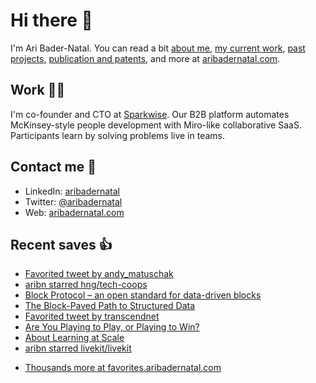# Hi there  👋

I'm Ari Bader-Natal. You can read a bit [about me](https://aribadernatal.com), [my current work](https://aribadernatal.com/projects/Sparkwise/), [past projects](https://aribadernatal.com/projects/), [publication and patents](https://aribadernatal.com/publications), and more at [aribadernatal.com](https://aribadernatal.com).

## Work  👨‍💻

I'm co-founder and CTO at [Sparkwise](https://sparkwise.co). Our B2B platform automates McKinsey-style people development with Miro-like collaborative SaaS. Participants learn by solving problems live in teams.

## Contact me  💬 

- LinkedIn: [aribadernatal](https://linkedin.com/in/aribadernatal)
- Twitter: [@aribadernatal](https://twitter.com/aribadernatal)
- Web: [aribadernatal.com](https://aribadernatal.com)

## Recent saves  👍

<!--START_SECTION:feed-->
* [Favorited tweet by andy_matuschak](https:&#x2F;&#x2F;favorites.aribadernatal.com&#x2F;twitter-favorites&#x2F;2022&#x2F;06&#x2F;favorited-tweet-by-andy_matuschak-13&#x2F;)
* [aribn starred hng&#x2F;tech-coops](https:&#x2F;&#x2F;favorites.aribadernatal.com&#x2F;github-favorites&#x2F;2022&#x2F;06&#x2F;aribn-starred-hng-tech-coops&#x2F;)
* [Block Protocol – an open standard for data-driven blocks](https:&#x2F;&#x2F;favorites.aribadernatal.com&#x2F;pocket-favorites&#x2F;2022&#x2F;06&#x2F;block-protocol-an-open-standard-for-data-driven-blocks&#x2F;)
* [The Block-Paved Path to Structured Data](https:&#x2F;&#x2F;favorites.aribadernatal.com&#x2F;pocket-favorites&#x2F;2022&#x2F;06&#x2F;the-block-paved-path-to-structured-data&#x2F;)
* [Favorited tweet by transcendnet](https:&#x2F;&#x2F;favorites.aribadernatal.com&#x2F;twitter-favorites&#x2F;2022&#x2F;05&#x2F;favorited-tweet-by-transcendnet-3&#x2F;)
* [Are You Playing to Play, or Playing to Win?](https:&#x2F;&#x2F;favorites.aribadernatal.com&#x2F;pocket-favorites&#x2F;2022&#x2F;05&#x2F;are-you-playing-to-play-or-playing-to-win&#x2F;)
* [About Learning at Scale](https:&#x2F;&#x2F;favorites.aribadernatal.com&#x2F;pocket-favorites&#x2F;2022&#x2F;05&#x2F;about-learning-at-scale&#x2F;)
* [aribn starred livekit&#x2F;livekit](https:&#x2F;&#x2F;favorites.aribadernatal.com&#x2F;github-favorites&#x2F;2022&#x2F;05&#x2F;aribn-starred-livekit-livekit&#x2F;)
<!--END_SECTION:feed-->
* [Thousands more at favorites.aribadernatal.com](https://favorites.aribadernatal.com)
